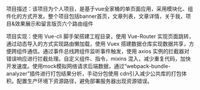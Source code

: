 项目描述：该项目为个人项目，是基于vue全家桶的单页面应用，采用模块化、组件化的方式开发。整个项目包括banner首页，文章列表，文章详情，关于我，项目&效果展示和留言版页六个路由组件


项目实现：使用 Vue-cli 脚手架搭建工程目录，使用 Vue-Router 实现页面跳转，通过动态导入的方式实现路由懒加载，使用 Vuex 搭建数据仓库实现数据共享，方便跨组件通信。通过事件总线跨组件监听事件触发，使用 axios 实例的拦截器对错误响应进行拦截处理。自定义组件、指令，mixins 混入，减少重复代码，加快开发速度。使用mock模拟网络请求后端数据，通过“webpack-bundle-analyzer”插件进行打包结果分析，手动分包使用 cdn引入减少公共库的打包体积。配置生产环境下资源路径，避免部署服务器出现资源错误。
